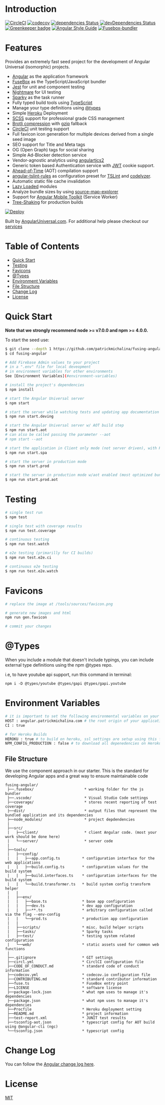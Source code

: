# Introduction

[![CircleCI](https://circleci.com/gh/patrickmichalina/fusing-angular.svg?style=shield)](https://circleci.com/gh/patrickmichalina/fusing-angular)
[![codecov](https://codecov.io/gh/patrickmichalina/fusing-angular/branch/master/graph/badge.svg)](https://codecov.io/gh/patrickmichalina/fusing-angular)
[![dependencies Status](https://david-dm.org/patrickmichalina/fusing-angular/status.svg)](https://david-dm.org/patrickmichalina/fusing-angular)
[![devDependencies Status](https://david-dm.org/patrickmichalina/fusing-angular/dev-status.svg)](https://david-dm.org/patrickmichalina/fusing-angular?type=dev)
[![Greenkeeper badge](https://badges.greenkeeper.io/patrickmichalina/fusing-angular.svg)](https://greenkeeper.io/)
[![Angular Style Guide](https://mgechev.github.io/angular2-style-guide/images/badge.svg)](https://angular.io/styleguide)
[![Fusebox-bundler](https://img.shields.io/badge/gitter-join%20chat%20%E2%86%92-brightgreen.svg)](https://gitter.im/fusing-angular/Lobby)

# Features
Provides an extremely fast seed project for the development of Angular Universal (isomorphic) projects.
- [Angular](https://github.com/angular/angular/blob/master/CHANGELOG.md) as the application framework
- [FuseBox](http://fuse-box.org) as the TypeScript/JavaScript bundler
- [Jest](https://facebook.github.io/jest) for unit and component testing
- [Nightmare](https://github.com/segmentio/nightmare) for UI testing
- [Sparky](http://fuse-box.org/page/sparky) as the task runner
- Fully typed build tools using [TypeScript](https://www.typescriptlang.org)
- Manage your type definitions using [@types](https://www.npmjs.com/~types)
- Simple [Heroku](https://www.heroku.com) Deployment
- [SCSS](http://sass-lang.com) support for professional grade CSS management
- [Brotli compression](https://github.com/google/brotli) with [gzip](http://www.gzip.org) fallback
- [CircleCI](https://circleci.com) unit testing support 
- Full favicon icon generation for multiple devices derived from a single seed image
- SEO support for Title and Meta tags
- OG (Open Graph) tags for social sharing
- Simple Ad-Blocker detection service
- Vendor-agnostic analytics using [angulartics2](https://github.com/angulartics/angulartics2)
- Generic token based Authentication service with [JWT](https://jwt.io) cookie support.
- [Ahead-of-Time](https://angular.io/guide/aot-compiler) (AOT) compilation support
- [angular-tslint-rules](https://github.com/fulls1z3/angular-tslint-rules) as configuration preset for [TSLint](https://github.com/palantir/tslint) and [codelyzer](https://github.com/mgechev/codelyzer).
- Automatic static file cache invalidation
- [Lazy Loaded](https://angular-2-training-book.rangle.io/handout/modules/lazy-loading-module.html) modules
- Analyze bundle sizes by using [source-map-explorer](https://github.com/danvk/source-map-explorer)
- Support for [Angular Mobile Toolkit](https://mobile.angular.io) (Service Worker)
- [Tree-Shaking](https://angular.io/guide/aot-compiler) for production builds

[![Deploy](https://www.herokucdn.com/deploy/button.svg)](https://heroku.com/deploy)

Built by [AngularUniversal.com](https://www.angularuniversal.com). For additional help please checkout our [services](https://www.angularuniversal.com/services)

# Table of Contents
* [Quick Start](#quick-start)
* [Testing](#testing)
* [Favicons](#favicons)
* [@Types](#types)
* [Environment Variables](#environment-variables)
* [File Structure](#file-structure)
* [Change Log](#change-log)
* [License](#license)

# Quick Start

**Note that we strongly recommend node >= v7.0.0 and npm >= 4.0.0.**

To start the seed use:


```bash
$ git clone --depth 1 https://github.com/patrickmichalina/fusing-angular
$ cd fusing-angular

# Add Firebase Admin values to your project
# in a ".env" file for local deveopment
# in environment variables for other environments
See [Environment Variables](#environment-variables)

# install the project's dependencies
$ npm install

# start the Angular Universal server
$ npm start

# start the server while watching tests and updating app documentation
$ npm run start.deving

# start the Angular Universal server w/ AOT build step
$ npm run start.aot
# can also be called passing the parameter --aot
# npm start --aot

# start the application in Client only mode (not server driven), with HMR enabled
$ npm run start.spa

# start the server in production mode
$ npm run start.prod

# start the server in production mode w/aot enabled (most optimized bundle!)
$ npm run start.prod.aot

```

# Testing
```bash
# single test run
$ npm test 

# single test with coverage results
$ npm run test.coverage

# continuous testing
$ npm run test.watch

# e2e testing (primarilly for CI builds)
$ npm run test.e2e.ci

# continuous e2e testing
$ npm run test.e2e.watch
```

# Favicons
```bash
# replace the image at /tools/sources/favicon.png

# generate new images and html
npm run gen.favicon

# commit your changes
```

# @Types
When you include a module that doesn't include typings, you can include external type definitions using the npm @types repo.

i.e, to have youtube api support, run this command in terminal: 
```shell
npm i -D @types/youtube @types/gapi @types/gapi.youtube
``` 

# Environment Variables

```bash
# it is important to set the following environmental variables on your CI server (examples below)
HOST : angular.patrickmichalina.com # the root origin of your application server
CI : true 

# for Heroku Builds
HEROKU : true # to build on heroku, ssl settings are setup using this flag
NPM_CONFIG_PRODUCTION : false # to download all depenedencies on Heroku, including devDependencies
```

## File Structure
We use the component approach in our starter. This is the standard for developing Angular apps and a great way to ensure maintainable code
```
fusing-angular/
 ├──.fusebox/                       * working folder for the js bundler
 ├──.vscode/                        * Visual Studio Code settings 
 ├──coverage/                       * stores recent reporting of test coverage
 ├──dist/                           * output files that represent the bundled application and its dependencies
 ├──node_modules/                   * project depdendencies
 |
 ├──src/
 |   ├──client/                     * client Angular code. (most your work should be done here)
 |   └──server/                     * server code
 |
 ├──tools/
 |   ├──config/
 |   |   ├──app.config.ts          * configuration interface for the web applications
 |   |   ├──build.config.ts        * configuration values for the build system
 |   |   ├──build.interfaces.ts    * configuration interfaces for the build system
 |   |   └──build.transformer.ts   * build system config transform helper
 |   |
 |   ├──env/
 |   |   ├──base.ts                * base app configuration 
 |   |   ├──dev.ts                 * dev app configuration
 |   |   ├──**.ts                  * arbitrary configuration called via the flag --env-config
 |   |   └──prod.ts                * production app configuration
 |   |
 |   ├──scripts/                   * misc. build helper scripts
 |   ├──tasks/                     * Sparky tasks
 |   ├──test/                      * testing system related configuration
 |   └──web/                       * static assets used for common web functions
 |
 ├──.gitignore                     * GIT settings
 ├──circl.yml                      * CirclCI configuration file
 ├──CODE_OF_CONDUCT.md             * standard code of conduct information
 ├──codecov.yml                    * codecov.io configuration file
 ├──CONTRIBUTING.md                * standard contributor information
 ├──fuse.ts                        * FuseBox entry point
 ├──LICENSE                        * software license
 ├──package-lock.json              * what npm uses to manage it's dependencies
 ├──package.json                   * what npm uses to manage it's dependencies
 ├──Procfile                       * Heroku deployment setting
 ├──README.md                      * project information
 ├──test-report.xml                * JUNIT test results
 ├──tsconfig-aot.json              * typescript config for AOT build using @angular-cli (ngc)
 └──tsconfig.json                  * typescript config
```

# Change Log

You can follow the [Angular change log here](https://github.com/angular/angular/blob/master/CHANGELOG.md).

# License

[MIT](https://github.com/patrickmichalina/fusing-angular/blob/master/LICENSE)
